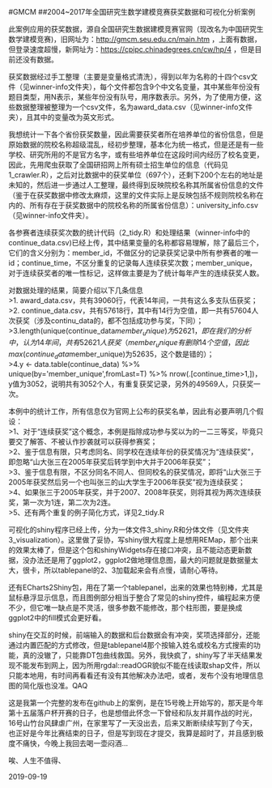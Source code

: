  #GMCM
 ##2004~2017年全国研究生数学建模竞赛获奖数据和可视化分析案例

此案例应用的获奖数据，源自全国研究生数据建模竞赛官网（现改名为中国研究生数学建模竞赛)，旧网址为：http://gmcm.seu.edu.cn/main.htm ，上面有数据，但登录速度超慢，新网址为：https://cpipc.chinadegrees.cn/cw/hp/4 ，但是目前还没有数据。

 获奖数据经过手工整理（主要是变量格式清洗），得到以年为名称的十四个csv文件（见winner-info文件夹），每个文件都包含9个中文名变量，其中某些年份没有题目类型，用N表示，某些年份没有队号，用序数表示。另外，为了使用方便，这些数据整理被整理为一个csv文件，名为award_data.csv（见winner-info文件夹），且其中的变量改为英文形式。

 我想统计一下各个省份获奖数量，因此需要获奖者所在培养单位的省份信息，但是原始数据的院校名称超级混乱，经初步整理，基本化为统一格式，但是还是有一些学校、研究所用的不是官方名字，或有些培养单位在这段时间内经历了校名变更，因此，先用爬虫获取了全国研招网上所有硕士招生单位的信息（代码见1_crawler.R），之后对比数据中的获奖单位（697个），还剩下200个左右的地址是未知的，然后进一步通过人工整理，最终得到反映院校名称其所属省份信息的文件（鉴于在获奖数据中修改太麻烦，这里的文件实际上是反映包括不规则院校名称在内的、所有存在于获奖数据中的院校名称的所属省份信息）：university_info.csv（见winner-info文件夹）。

 各参赛者连续获奖次数的统计代码（2_tidy.R）和处理结果（winner-info中的continue_data.csv)已经上传，其中结果变量的名称都容易理解，除了最后三个，它们的含义分别为：member_id，不做区分的记录获奖记录中所有参赛者的唯一id；continue_time，不区分重复的记录每人连续获奖次数；member_unique，对于连续获奖者的唯一性标记，这样做主要是为了统计每年产生的连续获奖人数。

 对数据处理的结果，简要介绍以下几条信息
  <br> >1. award_data.csv，共有39060行，代表14年间，一共有这么多支队伍获奖；
  <br> >2. continue_data.csv，共有57618行，其中有14行为空值，即一共有57604人次获奖（涉及continu_data的，都不包括成功参与奖，下同）；
  <br> >3.length(unique(continue_data$member_unique)为52621，即在我们的分析中，认为14年间，共有52621人获奖（member_unique有删除14个空值，因此    max(continue_data$member_unique)为52635，这个数是错的）；
  <br> >4.y <- data.table(continue_data) %>% unique(by='member_unique',fromLast=T) %>% nrow(.\[continue_time>1,\])，y值为3052，说明共有3052个人，有重复获奖记录，另外的49569人，只获奖一次。

 本例中的统计工作，所有信息仅为官网上公布的获奖名单，因此有必要声明几个假设： 
 <br> >1、对于“连续获奖”这个概念，本例是指除成功参与奖以为的一二三等奖，毕竟只要交了解答、不被认作抄袭就可以获得参赛奖； 
 <br> >2、鉴于信息有限，只考虑同名、同学校在连续年份的获奖情况为“连续获奖”，即忽略“山大张三在2005年获奖后转学到中大并于2006年获奖”； 
 <br> >3、鉴于信息有限，不区分同名不同人、但同校名的获奖情况，即将“山大张三于2005年获奖然后另一个也叫张三的山大学生于2006年获奖”视为连续获奖； 
 <br> >4、如果张三于2005年获奖，并于2007、2008年获奖，则将其视为两次连续获奖，第一次为1连，第二次为2连。
 <br> >5、还有两个重复的例子简化方式，详见2_tidy.R
  
 可视化的shiny程序已经上传，分为一体文件3_shiny.R和分体文件（见文件夹3_visualization）。这里做了妥协，写shiny很大程度上是想用REMap，那个出来的效果太棒了，但是这个包和shinyWidgets存在接口冲突，且不能动态更新数据，没办法还是用了ggplot2，ggplot2做地理信息图，最大的问题就是数据量太大，很卡，所以tablepanel的2、3加载起来会有点慢，请耐心等待。

 还有ECharts2Shiny包，用在了第一个tablepanel，出来的效果也特别棒，尤其是鼠标悬浮显示信息，而且图例部分相当于整合了常见的shiny控件，编程起来方便不少，但它唯一缺点是不灵活，很多参数不能修改，那个柱形图，要是换成ggplot2中的fill模式会更好看。

 shiny在交互的时候，前端输入的数据和后台数据会有冲突，奖项选择部分，还能通过内置匹配的方式修改，但是tablepanel4那个按输入姓名或校名方式搜索的功能，真的没辙了，只能靠DT包曲线救国。另外，我快疯了，shiny写了半天结果发现不能发布到网上，因为所用rgdal::readOGR貌似不能在线读取shap文件，所以只能本地用，有时间再看看还有没有其他解决办法吧，或者，发布个没有地理信息图的简化版也没准。QAQ

 这是我第一个完整的发布在github上的案例，是在15号晚上开始写的，那天是今年第十五届落户杯开赛的日子，也是想借此怀念一下曾经和队友并肩作战的时光，16号山竹台风肆虐广州，在家里写了一天没出去，后来又断断续续写到了今天，也正好是今年比赛结束的日子，但是写到现在才提交，我算是超时了，并且感到极度不痛快，今晚上我回去喝一壶闷酒...

 唉、人生不值得、

 2019-09-19
